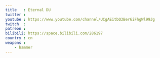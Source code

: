 ```yaml
---
title   : Eternal DU
twitter :
youtube : https://www.youtube.com/channel/UCgAEitbQ3Ber6iFhgWl99Jg
twitch  :
patreon :
bilibili: https://space.bilibili.com/286197
country : cn
weapons :
    - hammer
---
```


